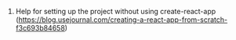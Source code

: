 1. Help for setting up the project without using create-react-app (https://blog.usejournal.com/creating-a-react-app-from-scratch-f3c693b84658)
